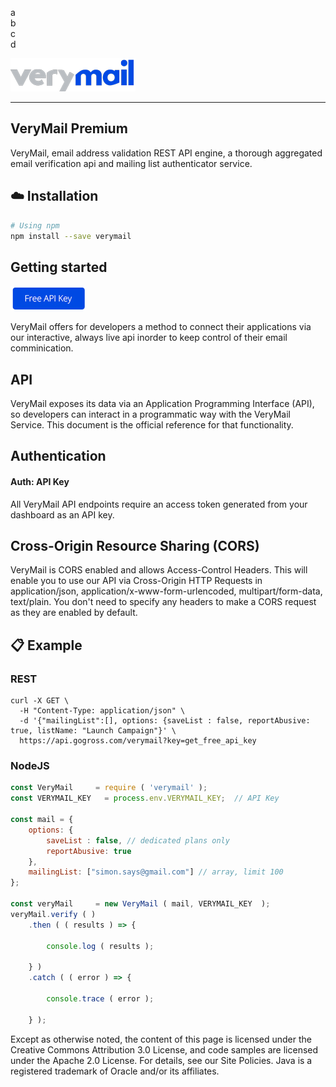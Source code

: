 a <br />
b <br />
c <br />
d <br />

[![VeryMail](https://raw.githubusercontent.com/GoGross/verymail/master/verimail.png)](https://verymail.gogross.com)

---
## VeryMail Premium

VeryMail, email address validation REST API engine, a thorough aggregated email verification api and mailing list authenticator service.

## :cloud: Installation

```sh
# Using npm
npm install --save verymail

```

## Getting started

[![VeryMail](https://raw.githubusercontent.com/GoGross/fincharts/master/free-key.jpg)](https://verymail.gogross.com)

VeryMail offers for developers a method to connect their applications via our interactive, always live api inorder to keep control of their email comminication.

## API

VeryMail exposes its data via an Application Programming Interface (API), so developers can interact in a programmatic way with the VeryMail Service. This document is the official reference for that functionality.

## Authentication

#### Auth: API Key
All VeryMail API endpoints require an access token generated from your dashboard as an API key.

## Cross-Origin Resource Sharing (CORS) 

VeryMail is CORS enabled and allows Access-Control Headers. This will enable you to use our API via Cross-Origin HTTP Requests in application/json, application/x-www-form-urlencoded, multipart/form-data, text/plain. You don't need to specify any headers to make a CORS request as they are enabled by default.

## :clipboard: Example

### REST
```
curl -X GET \
  -H "Content-Type: application/json" \
  -d '{"mailingList":[], options: {saveList : false, reportAbusive: true, listName: "Launch Campaign"}' \
  https://api.gogross.com/verymail?key=get_free_api_key
```
 
### NodeJS

```js
const VeryMail     = require ( 'verymail' );
const VERYMAIL_KEY   = process.env.VERYMAIL_KEY;  // API Key

const mail = {
	options: {
		saveList : false, // dedicated plans only
		reportAbusive: true
	},
	mailingList: ["simon.says@gmail.com"] // array, limit 100
};

const veryMail     = new VeryMail ( mail, VERYMAIL_KEY  );
veryMail.verify ( )
	.then ( ( results ) => {
		
		console.log ( results );
		
	} )
	.catch ( ( error ) => {
		
		console.trace ( error );
		
	} );

```

Except as otherwise noted, the content of this page is licensed under the Creative Commons Attribution 3.0 License, and code samples are licensed under the Apache 2.0 License. For details, see our Site Policies. Java is a registered trademark of Oracle and/or its affiliates.
